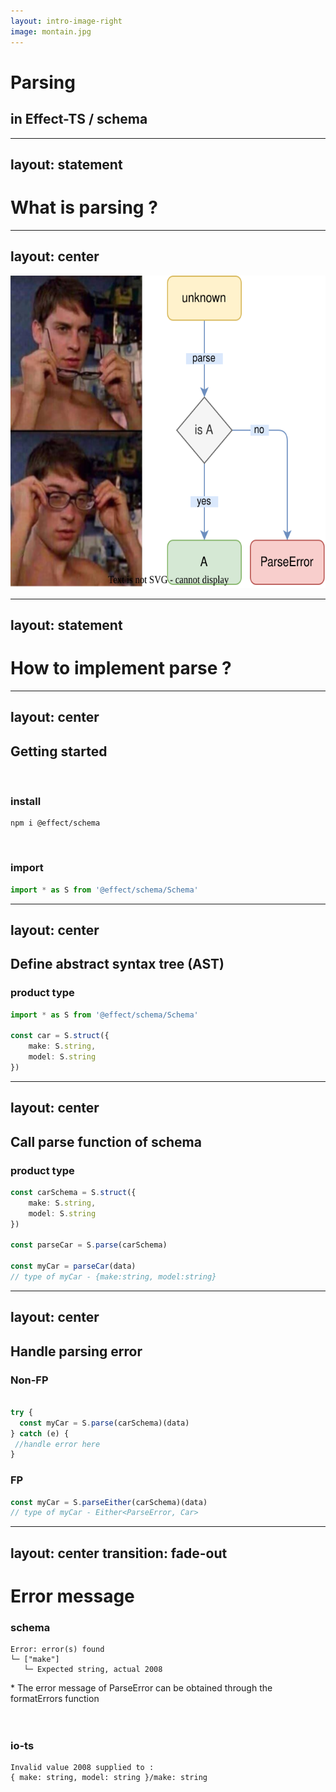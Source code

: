 ```yaml
---
layout: intro-image-right
image: montain.jpg
---
```


# Parsing

## in Effect-TS / schema

---
layout: statement
---

#  What is parsing ?

---
layout: center
---

<style>
.slidev-page-15 pre{
   font-size: 32px !important;
   line-height: 36px !important;
}
</style>

<img src="/ch2/parsing.svg" style='height:500px' alt='parsing'/>


---
layout: statement
---

#  How to implement parse  ?


---
layout: center
---

<style>
.slidev-page-17 pre{
   font-size: 28px !important;
   line-height: 32px !important;
}
</style>

## Getting started

<br/>

### install

```
npm i @effect/schema
```
<br/>

### import

```ts
import * as S from '@effect/schema/Schema'
```


---
layout: center
---

<style>
.slidev-page-18 pre{
   font-size: 28px !important;
   line-height: 32px !important;
}
</style>

## Define abstract syntax tree (AST)

### product type

```ts
import * as S from '@effect/schema/Schema'

const car = S.struct({
    make: S.string,
    model: S.string
})
```

<!-- 
我們的編譯器或語法分析器 (例如 ts server) 能幫我們推演型別
其實是因為背後有建立 AST
我們要做的事情其實跟編譯器做的很像
所以我們也要建一個型別檢查專用的 AST 

這邊可以很方便地從 domain modeling 轉換過來
-->


---
layout: center
---

<style>
.slidev-page-19 pre{
   font-size: 28px !important;
   line-height: 32px !important;
}
</style>

## Call parse function of schema

### product type

```ts
const carSchema = S.struct({
    make: S.string,
    model: S.string
})

const parseCar = S.parse(carSchema)

const myCar = parseCar(data)
// type of myCar - {make:string, model:string}
```



---
layout: center
---


<style>
.slidev-page-20 pre{
   font-size: 28px !important;
   line-height: 32px !important;
}
</style>

##  Handle parsing error

### Non-FP  

```ts

try {
  const myCar = S.parse(carSchema)(data)
} catch (e) {
 //handle error here
}
```

### FP  

```ts
const myCar = S.parseEither(carSchema)(data)
// type of myCar - Either<ParseError, Car>
```


---
layout: center
transition: fade-out
---

<style>
.slidev-page-21 pre{
   font-size: 28px !important;
   line-height: 32px !important;
}
</style>

#  Error message

### schema
```
Error: error(s) found
└─ ["make"]
   └─ Expected string, actual 2008
```
<div className='color-neutral-600'>
* The error message of ParseError can be obtained through the formatErrors function
</div>
<br/><br/>

### io-ts
```
Invalid value 2008 supplied to : 
{ make: string, model: string }/make: string
```

